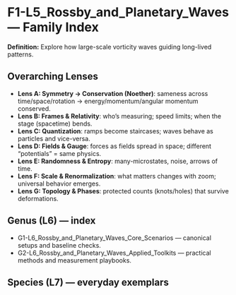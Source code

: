 # F1-L5_Rossby_and_Planetary_Waves — Family Index
**Definition:** Explore how large-scale vorticity waves guiding long-lived patterns.

## Overarching Lenses

- **Lens A: Symmetry -> Conservation (Noether)**: sameness across time/space/rotation → energy/momentum/angular momentum conserved.
- **Lens B: Frames & Relativity**: who’s measuring; speed limits; when the stage (spacetime) bends.
- **Lens C: Quantization**: ramps become staircases; waves behave as particles and vice-versa.
- **Lens D: Fields & Gauge**: forces as fields spread in space; different “potentials” = same physics.
- **Lens E: Randomness & Entropy**: many-microstates, noise, arrows of time.
- **Lens F: Scale & Renormalization**: what matters changes with zoom; universal behavior emerges.
- **Lens G: Topology & Phases**: protected counts (knots/holes) that survive deformations.

## Genus (L6) — index
- G1-L6_Rossby_and_Planetary_Waves_Core_Scenarios — canonical setups and baseline checks.
- G2-L6_Rossby_and_Planetary_Waves_Applied_Toolkits — practical methods and measurement playbooks.

## Species (L7) — everyday exemplars
